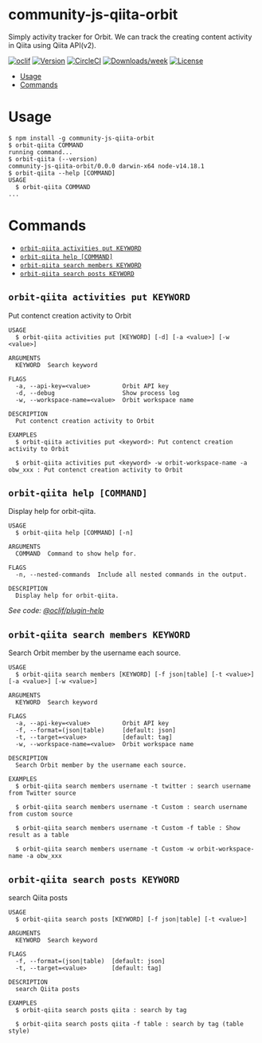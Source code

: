 community-js-qiita-orbit 
=================

Simply activity tracker for Orbit.
We can track the creating content activity in Qiita using Qiita API(v2).

[![oclif](https://img.shields.io/badge/cli-oclif-brightgreen.svg)](https://oclif.io)
[![Version](https://img.shields.io/npm/v/oclif-hello-world.svg)](https://npmjs.org/package/oclif-hello-world)
[![CircleCI](https://circleci.com/gh/oclif/hello-world/tree/main.svg?style=shield)](https://circleci.com/gh/oclif/hello-world/tree/main)
[![Downloads/week](https://img.shields.io/npm/dw/oclif-hello-world.svg)](https://npmjs.org/package/oclif-hello-world)
[![License](https://img.shields.io/npm/l/oclif-hello-world.svg)](https://github.com/oclif/hello-world/blob/main/package.json)

<!-- toc -->
* [Usage](#usage)
* [Commands](#commands)
<!-- tocstop -->
# Usage
<!-- usage -->
```sh-session
$ npm install -g community-js-qiita-orbit
$ orbit-qiita COMMAND
running command...
$ orbit-qiita (--version)
community-js-qiita-orbit/0.0.0 darwin-x64 node-v14.18.1
$ orbit-qiita --help [COMMAND]
USAGE
  $ orbit-qiita COMMAND
...
```
<!-- usagestop -->
# Commands
<!-- commands -->
* [`orbit-qiita activities put KEYWORD`](#orbit-qiita-activities-put-keyword)
* [`orbit-qiita help [COMMAND]`](#orbit-qiita-help-command)
* [`orbit-qiita search members KEYWORD`](#orbit-qiita-search-members-keyword)
* [`orbit-qiita search posts KEYWORD`](#orbit-qiita-search-posts-keyword)

## `orbit-qiita activities put KEYWORD`

Put contenct creation activity to Orbit

```
USAGE
  $ orbit-qiita activities put [KEYWORD] [-d] [-a <value>] [-w <value>]

ARGUMENTS
  KEYWORD  Search keyword

FLAGS
  -a, --api-key=<value>         Orbit API key
  -d, --debug                   Show process log
  -w, --workspace-name=<value>  Orbit workspace name

DESCRIPTION
  Put contenct creation activity to Orbit

EXAMPLES
  $ orbit-qiita activities put <keyword>: Put contenct creation activity to Orbit

  $ orbit-qiita activities put <keyword> -w orbit-workspace-name -a obw_xxx : Put contenct creation activity to Orbit
```

## `orbit-qiita help [COMMAND]`

Display help for orbit-qiita.

```
USAGE
  $ orbit-qiita help [COMMAND] [-n]

ARGUMENTS
  COMMAND  Command to show help for.

FLAGS
  -n, --nested-commands  Include all nested commands in the output.

DESCRIPTION
  Display help for orbit-qiita.
```

_See code: [@oclif/plugin-help](https://github.com/oclif/plugin-help/blob/v5.1.10/src/commands/help.ts)_

## `orbit-qiita search members KEYWORD`

Search Orbit member by the username each source.

```
USAGE
  $ orbit-qiita search members [KEYWORD] [-f json|table] [-t <value>] [-a <value>] [-w <value>]

ARGUMENTS
  KEYWORD  Search keyword

FLAGS
  -a, --api-key=<value>         Orbit API key
  -f, --format=(json|table)     [default: json]
  -t, --target=<value>          [default: tag]
  -w, --workspace-name=<value>  Orbit workspace name

DESCRIPTION
  Search Orbit member by the username each source.

EXAMPLES
  $ orbit-qiita search members username -t twitter : search username from Twitter source

  $ orbit-qiita search members username -t Custom : search username from custom source

  $ orbit-qiita search members username -t Custom -f table : Show result as a table

  $ orbit-qiita search members username -t Custom -w orbit-workspace-name -a obw_xxx
```

## `orbit-qiita search posts KEYWORD`

search Qiita posts

```
USAGE
  $ orbit-qiita search posts [KEYWORD] [-f json|table] [-t <value>]

ARGUMENTS
  KEYWORD  Search keyword

FLAGS
  -f, --format=(json|table)  [default: json]
  -t, --target=<value>       [default: tag]

DESCRIPTION
  search Qiita posts

EXAMPLES
  $ orbit-qiita search posts qiita : search by tag

  $ orbit-qiita search posts qiita -f table : search by tag (table style)
```
<!-- commandsstop -->
